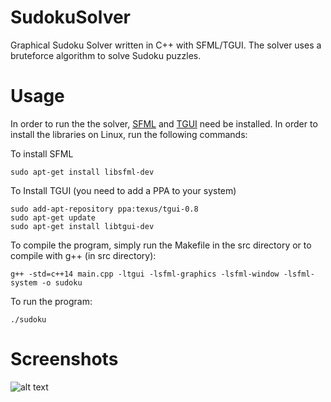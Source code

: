 # SudokuSolver
Graphical Sudoku Solver written in C++ with SFML/TGUI. The solver uses a bruteforce algorithm to solve Sudoku puzzles.

# Usage
In order to run the the solver, [SFML](https://www.sfml-dev.org/) and [TGUI](https://tgui.eu/) need be installed. In order to install the libraries on Linux, run the following commands:

To install SFML
```
sudo apt-get install libsfml-dev
```
To Install TGUI (you need to add a PPA to your system)
```
sudo add-apt-repository ppa:texus/tgui-0.8
sudo apt-get update
sudo apt-get install libtgui-dev
```

To compile the program, simply run the Makefile in the src directory or to compile with g++ (in src directory):
```
g++ -std=c++14 main.cpp -ltgui -lsfml-graphics -lsfml-window -lsfml-system -o sudoku
```

To run the program:
```
./sudoku
```
# Screenshots

![alt text](https://i.imgur.com/o11DTdt.png "Logo Title Text 1")
